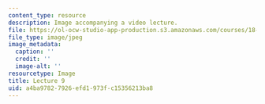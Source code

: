 ```yaml
---
content_type: resource
description: Image accompanying a video lecture.
file: https://ol-ocw-studio-app-production.s3.amazonaws.com/courses/18-01-single-variable-calculus-fall-2006/a4ba97827926efd1973fc15356213ba8_lec09.jpg
file_type: image/jpeg
image_metadata:
  caption: ''
  credit: ''
  image-alt: ''
resourcetype: Image
title: Lecture 9
uid: a4ba9782-7926-efd1-973f-c15356213ba8
---
```

